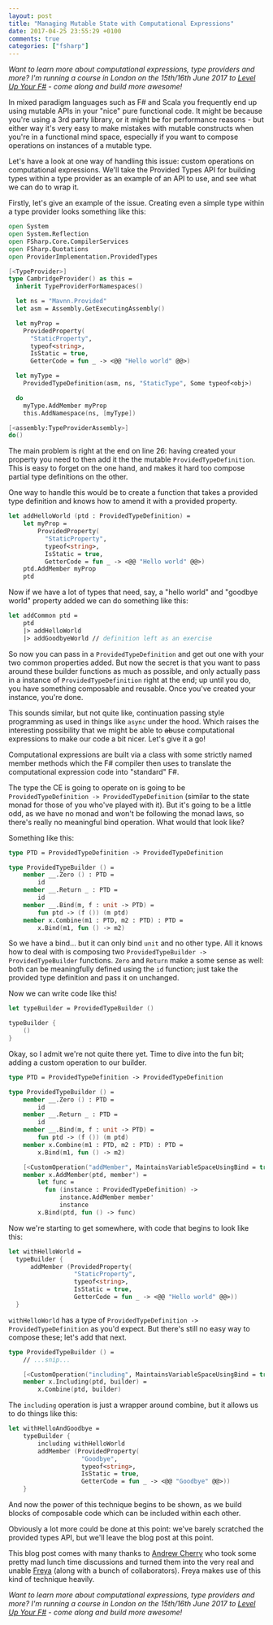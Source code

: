 ```yaml
---
layout: post
title: "Managing Mutable State with Computational Expressions"
date: 2017-04-25 23:55:29 +0100
comments: true
categories: ["fsharp"]
---
```


*Want to learn more about computational expressions, type providers and more?
I'm running a course in London on the 15th/16th June 2017 to [Level Up Your F#](https://www.eventbrite.co.uk/e/level-up-your-f-skills-tickets-33720450776) - come along and build more awesome!*

In mixed paradigm languages such as F# and Scala you frequently end up using
mutable APIs in your "nice" pure functional code. It might be because you're using
a 3rd party library, or it might be for performance reasons - but either way it's very
easy to make mistakes with mutable constructs when you're in a functional mind space, especially if you want to compose operations on instances of a mutable type.

Let's have a look at one way of handling this issue: custom operations on 
computational expressions. We'll take the Provided Types API for building
types within a type provider as an example of an API to
use, and see what we can do to wrap it.

<!-- more -->

Firstly, let's give an example of the issue. Creating even a simple type
within a type provider looks something like this:

``` fsharp
open System
open System.Reflection
open FSharp.Core.CompilerServices
open FSharp.Quotations
open ProviderImplementation.ProvidedTypes

[<TypeProvider>]
type CambridgeProvider() as this =
  inherit TypeProviderForNamespaces()

  let ns = "Mavnn.Provided"
  let asm = Assembly.GetExecutingAssembly()

  let myProp =
    ProvidedProperty(
      "StaticProperty",
      typeof<string>,
      IsStatic = true,
      GetterCode = fun _ -> <@@ "Hello world" @@>)

  let myType =
    ProvidedTypeDefinition(asm, ns, "StaticType", Some typeof<obj>)

  do
    myType.AddMember myProp
    this.AddNamespace(ns, [myType])

[<assembly:TypeProviderAssembly>]
do()
```

The main problem is right at the end on line 26: having
created your property you need to then add it the the mutable ``ProvidedTypeDefinition``. This is easy to forget on the one hand, and makes it hard too
compose partial type definitions on the other.

One way to handle this would be to create a function that takes a provided
type definition and knows how to amend it with a provided property.

``` fsharp
let addHelloWorld (ptd : ProvidedTypeDefinition) =
    let myProp =
        ProvidedProperty(
          "StaticProperty",
          typeof<string>,
          IsStatic = true,
          GetterCode = fun _ -> <@@ "Hello world" @@>)
    ptd.AddMember myProp
    ptd
```

Now if we have a lot of types that need, say, a "hello world" and "goodbye world" property added we can do something like this:

``` fsharp
let addCommon ptd =
    ptd
    |> addHelloWorld
    |> addGoodbyeWorld // definition left as an exercise
```

So now you can pass in a ``ProvidedTypeDefinition`` and get out one with
your two common properties added. But now the secret is that you want to
pass around these builder functions as much as possible, and only actually
pass in a instance of ``ProvidedTypeDefinition`` right at the end; up until
you do, you have something composable and reusable. Once you've created your
instance, you're done.

This sounds similar, but not quite like, continuation passing style programming
as used in things like ``async`` under the hood. Which raises the interesting
possibility that we might be able to <strike>ab</strike>use computational
expressions to make our code a bit nicer. Let's give it a go!

Computational expressions are built via a class with some strictly named
member methods which the F# compiler then uses to translate the computational
expression code into "standard" F#.

The type the CE is going to operate on is going to be
``ProvidedTypeDefinition -> ProvidedTypeDefinition`` (similar to the state
monad for those of you who've played with it). But it's going to be a little
odd, as we have no monad and won't be following the monad laws, so there's
really no meaningful bind operation. What would that look like?

Something like this:

``` fsharp
type PTD = ProvidedTypeDefinition -> ProvidedTypeDefinition

type ProvidedTypeBuilder () =
    member __.Zero () : PTD =
        id
    member __.Return _ : PTD =
        id
    member __.Bind(m, f : unit -> PTD) =
        fun ptd -> (f ()) (m ptd)
    member x.Combine(m1 : PTD, m2 : PTD) : PTD =
        x.Bind(m1, fun () -> m2)
```

So we have a bind... but it can only bind ``unit`` and no other type. All
it knows how to deal with is composing two ``ProvidedTypeBuilder -> ProvidedTypeBuilder`` functions. ``Zero`` and ``Return`` make a some sense as well: both
can be meaningfully defined using the ``id`` function; just take the provided
type definition and pass it on unchanged.

Now we can write code like this!

``` fsharp
let typeBuilder = ProvidedTypeBuilder ()

typeBuilder {
    ()
}
```

Okay, so I admit we're not quite there yet. Time to dive into the fun bit;
adding a custom operation to our builder.

``` fsharp
type PTD = ProvidedTypeDefinition -> ProvidedTypeDefinition

type ProvidedTypeBuilder () =
    member __.Zero () : PTD =
        id
    member __.Return _ : PTD =
        id
    member __.Bind(m, f : unit -> PTD) =
        fun ptd -> (f ()) (m ptd)
    member x.Combine(m1 : PTD, m2 : PTD) : PTD =
        x.Bind(m1, fun () -> m2)

    [<CustomOperation("addMember", MaintainsVariableSpaceUsingBind = true)>]
    member x.AddMember(ptd, member') =
        let func =
          fun (instance : ProvidedTypeDefinition) ->
              instance.AddMember member'
              instance
        x.Bind(ptd, fun () -> func)
```

Now we're starting to get somewhere, with code that begins to look like
this:

``` fsharp
let withHelloWorld =
  typeBuilder {
      addMember (ProvidedProperty(
                  "StaticProperty",
                  typeof<string>,
                  IsStatic = true,
                  GetterCode = fun _ -> <@@ "Hello world" @@>))
  }
```

``withHelloWorld`` has a type of ``ProvidedTypeDefinition -> ProvidedTypeDefinition`` as you'd expect. But there's still no easy way to compose these; let's
add that next.

``` fsharp
type ProvidedTypeBuilder () =
    // ...snip...

    [<CustomOperation("including", MaintainsVariableSpaceUsingBind = true)>]
    member x.Including(ptd, builder) =
        x.Combine(ptd, builder)
```

The ``including`` operation is just a wrapper around combine, but it allows us
to do things like this:

``` fsharp
let withHelloAndGoodbye =
    typeBuilder {
        including withHelloWorld
        addMember (ProvidedProperty(
                    "Goodbye",
                    typeof<string>,
                    IsStatic = true,
                    GetterCode = fun _ -> <@@ "Goodbye" @@>))
    }
```

And now the power of this technique begins to be shown, as we build
blocks of composable code which can be included within each other.

Obviously a lot more could be done at this point: we've barely scratched
the provided types API, but we'll leave the blog post at this point.

This blog post comes with many thanks to [Andrew Cherry](http://twitter.com/kolektiv) who took some pretty mad lunch time discussions and turned them into
the very real and unable [Freya](https://docs.freya.io/en/latest/) (along with a bunch of collaborators). Freya makes use of this kind of
technique heavily.

*Want to learn more about computational expressions, type providers and more?
I'm running a course in London on the 15th/16th June 2017 to [Level Up Your F#](https://www.eventbrite.co.uk/e/level-up-your-f-skills-tickets-33720450776) - come along and build more awesome!*

